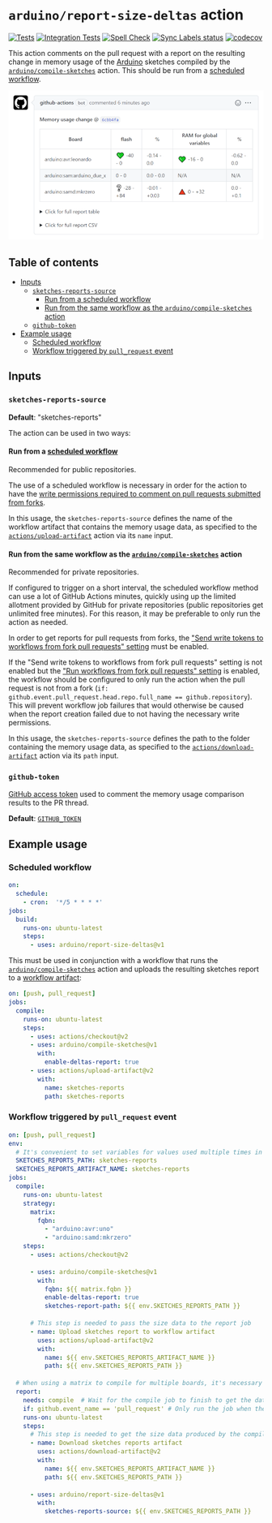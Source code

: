 # `arduino/report-size-deltas` action

[![Tests](https://github.com/arduino/report-size-deltas/workflows/libraries/report-size-deltas%20workflow/badge.svg)](https://github.com/arduino/report-size-deltas/actions?workflow=libraries/report-size-deltas+workflow)
[![Integration Tests](https://github.com/arduino/report-size-deltas/actions/workflows/test-integration.yml/badge.svg)](https://github.com/arduino/report-size-deltas/actions/workflows/test-integration.yml)
[![Spell Check](https://github.com/arduino/report-size-deltas/workflows/Spell%20Check/badge.svg)](https://github.com/arduino/report-size-deltas/actions?workflow=Spell+Check)
[![Sync Labels status](https://github.com/arduino/report-size-deltas/actions/workflows/sync-labels-npm.yml/badge.svg)](https://github.com/arduino/report-size-deltas/actions/workflows/sync-labels-npm.yml)
[![codecov](https://codecov.io/gh/arduino/report-size-deltas/branch/master/graph/badge.svg)](https://codecov.io/gh/arduino/report-size-deltas)

This action comments on the pull request with a report on the resulting change in memory usage of the [Arduino](https://www.arduino.cc/) sketches compiled by the [`arduino/compile-sketches`](https://github.com/arduino/compile-sketches) action. This should be run from a [scheduled workflow](https://help.github.com/en/actions/reference/workflow-syntax-for-github-actions#onschedule).

![sample report](etc/report-comment.png)

## Table of contents

<!-- toc -->

- [Inputs](#inputs)
  - [`sketches-reports-source`](#sketches-reports-source)
    - [Run from a scheduled workflow](#run-from-a-scheduled-workflow)
    - [Run from the same workflow as the `arduino/compile-sketches` action](#run-from-the-same-workflow-as-the-arduinocompile-sketches-action)
  - [`github-token`](#github-token)
- [Example usage](#example-usage)
  - [Scheduled workflow](#scheduled-workflow)
  - [Workflow triggered by `pull_request` event](#workflow-triggered-by-pull_request-event)

<!-- tocstop -->

## Inputs

### `sketches-reports-source`

**Default**: "sketches-reports"

The action can be used in two ways:

#### Run from a [scheduled workflow](https://help.github.com/en/actions/reference/workflow-syntax-for-github-actions#onschedule)

Recommended for public repositories.

The use of a scheduled workflow is necessary in order for the action to have the [write permissions required to comment on pull requests submitted from forks](https://help.github.com/en/actions/configuring-and-managing-workflows/authenticating-with-the-github_token).

In this usage, the `sketches-reports-source` defines the name of the workflow artifact that contains the memory usage data, as specified to the [`actions/upload-artifact`](https://github.com/actions/upload-artifact) action via its `name` input.

#### Run from the same workflow as the [`arduino/compile-sketches`](https://github.com/arduino/compile-sketches) action

Recommended for private repositories.

If configured to trigger on a short interval, the scheduled workflow method can use a lot of GitHub Actions minutes, quickly using up the limited allotment provided by GitHub for private repositories (public repositories get unlimited free minutes). For this reason, it may be preferable to only run the action as needed.

In order to get reports for pull requests from forks, the ["Send write tokens to workflows from fork pull requests" setting](https://docs.github.com/en/github/administering-a-repository/disabling-or-limiting-github-actions-for-a-repository#enabling-workflows-for-private-repository-forks) must be enabled.

If the "Send write tokens to workflows from fork pull requests" setting is not enabled but the ["Run workflows from fork pull requests" setting](https://docs.github.com/en/github/administering-a-repository/disabling-or-limiting-github-actions-for-a-repository#enabling-workflows-for-private-repository-forks) is enabled, the workflow should be configured to only run the action when the pull request is not from a fork (`if: github.event.pull_request.head.repo.full_name == github.repository`). This will prevent workflow job failures that would otherwise be caused when the report creation failed due to not having the necessary write permissions.

In this usage, the `sketches-reports-source` defines the path to the folder containing the memory usage data, as specified to the [`actions/download-artifact`](https://github.com/actions/download-artifact) action via its `path` input.

### `github-token`

[GitHub access token](https://docs.github.com/en/github/authenticating-to-github/creating-a-personal-access-token) used to comment the memory usage comparison results to the PR thread.

**Default**: [`GITHUB_TOKEN`](https://help.github.com/en/actions/configuring-and-managing-workflows/authenticating-with-the-github_token)

## Example usage

### Scheduled workflow

```yaml
on:
  schedule:
    - cron:  '*/5 * * * *'
jobs:
  build:
    runs-on: ubuntu-latest
    steps:
      - uses: arduino/report-size-deltas@v1
```

This must be used in conjunction with a workflow that runs the [`arduino/compile-sketches`](https://github.com/arduino/compile-sketches) action and uploads the resulting sketches report to a [workflow artifact](https://help.github.com/en/actions/configuring-and-managing-workflows/persisting-workflow-data-using-artifacts):
```yaml
on: [push, pull_request]
jobs:
  compile:
    runs-on: ubuntu-latest
    steps:
      - uses: actions/checkout@v2
      - uses: arduino/compile-sketches@v1
        with:
          enable-deltas-report: true
      - uses: actions/upload-artifact@v2
        with:
          name: sketches-reports
          path: sketches-reports
```

### Workflow triggered by `pull_request` event

```yaml
on: [push, pull_request]
env:
  # It's convenient to set variables for values used multiple times in the workflow
  SKETCHES_REPORTS_PATH: sketches-reports
  SKETCHES_REPORTS_ARTIFACT_NAME: sketches-reports
jobs:
  compile:
    runs-on: ubuntu-latest
    strategy:
      matrix:
        fqbn:
          - "arduino:avr:uno"
          - "arduino:samd:mkrzero"
    steps:
      - uses: actions/checkout@v2

      - uses: arduino/compile-sketches@v1
        with:
          fqbn: ${{ matrix.fqbn }}
          enable-deltas-report: true
          sketches-report-path: ${{ env.SKETCHES_REPORTS_PATH }}

      # This step is needed to pass the size data to the report job 
      - name: Upload sketches report to workflow artifact
        uses: actions/upload-artifact@v2
        with:
          name: ${{ env.SKETCHES_REPORTS_ARTIFACT_NAME }}
          path: ${{ env.SKETCHES_REPORTS_PATH }}

  # When using a matrix to compile for multiple boards, it's necessary to use a separate job for the deltas report
  report:
    needs: compile  # Wait for the compile job to finish to get the data for the report
    if: github.event_name == 'pull_request' # Only run the job when the workflow is triggered by a pull request
    runs-on: ubuntu-latest
    steps:
      # This step is needed to get the size data produced by the compile jobs
      - name: Download sketches reports artifact
        uses: actions/download-artifact@v2
        with:
          name: ${{ env.SKETCHES_REPORTS_ARTIFACT_NAME }}
          path: ${{ env.SKETCHES_REPORTS_PATH }}

      - uses: arduino/report-size-deltas@v1
        with:
          sketches-reports-source: ${{ env.SKETCHES_REPORTS_PATH }}
```

